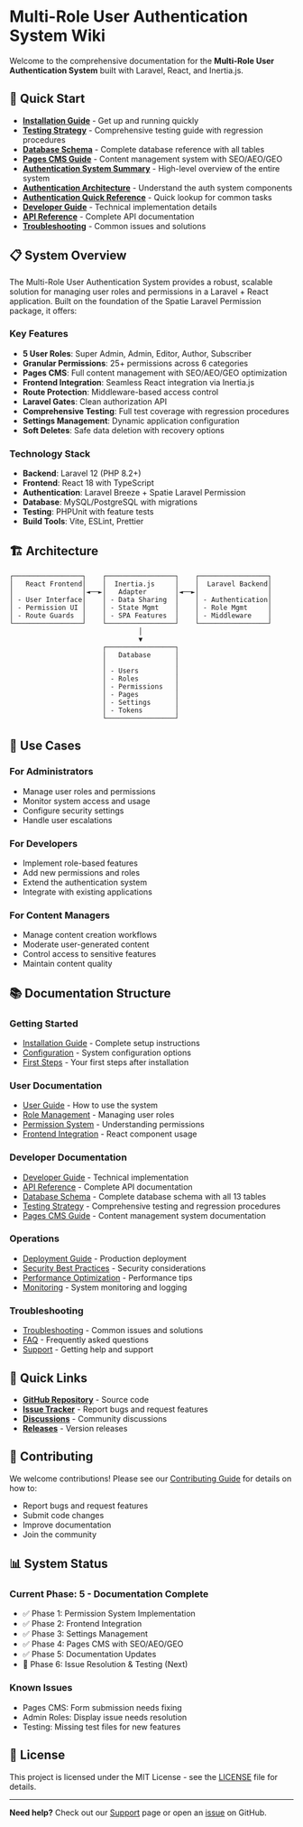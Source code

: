 # Multi-Role User Authentication System Wiki

Welcome to the comprehensive documentation for the **Multi-Role User Authentication System** built with Laravel, React, and Inertia.js.

## 🚀 Quick Start

- **[Installation Guide](Installation-Guide)** - Get up and running quickly
- **[Testing Strategy](Testing-Strategy)** - Comprehensive testing guide with regression procedures
- **[Database Schema](Database-Schema)** - Complete database reference with all tables
- **[Pages CMS Guide](Pages-CMS-Guide)** - Content management system with SEO/AEO/GEO
- **[Authentication System Summary](Authentication-System-Summary)** - High-level overview of the entire system
- **[Authentication Architecture](Authentication-Architecture)** - Understand the auth system components
- **[Authentication Quick Reference](Authentication-Quick-Reference)** - Quick lookup for common tasks
- **[Developer Guide](Developer-Guide)** - Technical implementation details
- **[API Reference](API-Reference)** - Complete API documentation
- **[Troubleshooting](Troubleshooting)** - Common issues and solutions

## 📋 System Overview

The Multi-Role User Authentication System provides a robust, scalable solution for managing user roles and permissions in a Laravel + React application. Built on the foundation of the Spatie Laravel Permission package, it offers:

### Key Features
- **5 User Roles**: Super Admin, Admin, Editor, Author, Subscriber
- **Granular Permissions**: 25+ permissions across 6 categories
- **Pages CMS**: Full content management with SEO/AEO/GEO optimization
- **Frontend Integration**: Seamless React integration via Inertia.js
- **Route Protection**: Middleware-based access control
- **Laravel Gates**: Clean authorization API
- **Comprehensive Testing**: Full test coverage with regression procedures
- **Settings Management**: Dynamic application configuration
- **Soft Deletes**: Safe data deletion with recovery options

### Technology Stack
- **Backend**: Laravel 12 (PHP 8.2+)
- **Frontend**: React 18 with TypeScript
- **Authentication**: Laravel Breeze + Spatie Laravel Permission
- **Database**: MySQL/PostgreSQL with migrations
- **Testing**: PHPUnit with feature tests
- **Build Tools**: Vite, ESLint, Prettier

## 🏗️ Architecture

```
┌─────────────────┐    ┌─────────────────┐    ┌─────────────────┐
│   React Frontend│    │  Inertia.js     │    │  Laravel Backend│
│                 │◄──►│   Adapter       │◄──►│                 │
│ - User Interface│    │ - Data Sharing  │    │ - Authentication│
│ - Permission UI │    │ - State Mgmt    │    │ - Role Mgmt     │
│ - Route Guards  │    │ - SPA Features  │    │ - Middleware    │
└─────────────────┘    └─────────────────┘    └─────────────────┘
                                │
                                ▼
                       ┌─────────────────┐
                       │   Database      │
                       │                 │
                       │ - Users         │
                       │ - Roles         │
                       │ - Permissions   │
                       │ - Pages         │
                       │ - Settings      │
                       │ - Tokens        │
                       └─────────────────┘
```

## 🎯 Use Cases

### For Administrators
- Manage user roles and permissions
- Monitor system access and usage
- Configure security settings
- Handle user escalations

### For Developers
- Implement role-based features
- Add new permissions and roles
- Extend the authentication system
- Integrate with existing applications

### For Content Managers
- Manage content creation workflows
- Moderate user-generated content
- Control access to sensitive features
- Maintain content quality

## 📚 Documentation Structure

### Getting Started
- [Installation Guide](Installation-Guide) - Complete setup instructions
- [Configuration](Configuration) - System configuration options
- [First Steps](First-Steps) - Your first steps after installation

### User Documentation
- [User Guide](User-Guide) - How to use the system
- [Role Management](Role-Management) - Managing user roles
- [Permission System](Permission-System) - Understanding permissions
- [Frontend Integration](Frontend-Integration) - React component usage

### Developer Documentation
- [Developer Guide](Developer-Guide) - Technical implementation
- [API Reference](API-Reference) - Complete API documentation
- [Database Schema](Database-Schema) - Complete database schema with all 13 tables
- [Testing Strategy](Testing-Strategy) - Comprehensive testing and regression procedures
- [Pages CMS Guide](Pages-CMS-Guide) - Content management system documentation

### Operations
- [Deployment Guide](Deployment-Guide) - Production deployment
- [Security Best Practices](Security-Best-Practices) - Security considerations
- [Performance Optimization](Performance-Optimization) - Performance tips
- [Monitoring](Monitoring) - System monitoring and logging

### Troubleshooting
- [Troubleshooting](Troubleshooting) - Common issues and solutions
- [FAQ](FAQ) - Frequently asked questions
- [Support](Support) - Getting help and support

## 🔗 Quick Links

- **[GitHub Repository](https://github.com/your-username/thorium90)** - Source code
- **[Issue Tracker](https://github.com/your-username/thorium90/issues)** - Report bugs and request features
- **[Discussions](https://github.com/your-username/thorium90/discussions)** - Community discussions
- **[Releases](https://github.com/your-username/thorium90/releases)** - Version releases

## 🤝 Contributing

We welcome contributions! Please see our [Contributing Guide](Contributing-Guide) for details on how to:

- Report bugs and request features
- Submit code changes
- Improve documentation
- Join the community

## 📊 System Status

### Current Phase: 5 - Documentation Complete
- ✅ Phase 1: Permission System Implementation
- ✅ Phase 2: Frontend Integration
- ✅ Phase 3: Settings Management
- ✅ Phase 4: Pages CMS with SEO/AEO/GEO
- ✅ Phase 5: Documentation Updates
- 🔄 Phase 6: Issue Resolution & Testing (Next)

### Known Issues
- Pages CMS: Form submission needs fixing
- Admin Roles: Display issue needs resolution
- Testing: Missing test files for new features

## 📄 License

This project is licensed under the MIT License - see the [LICENSE](https://github.com/your-username/thorium90/blob/main/LICENSE) file for details.

---

**Need help?** Check out our [Support](Support) page or open an [issue](https://github.com/your-username/thorium90/issues) on GitHub.

